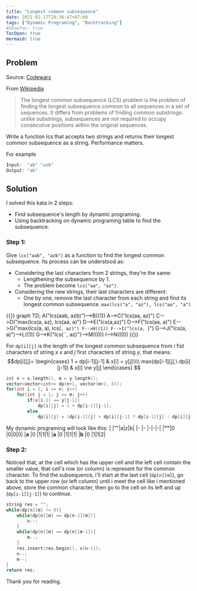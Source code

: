 ```yaml
---
title: "Longest common subsequence"
date: 2021-02-17T20:36:47+07:00
tags: ["Dynamic Programing", "Backtracking"]
#ShowToc: true
TocOpen: true
mermaid: true
---
```

## Problem
Source: [Codewars](https://www.codewars.com/kata/593ff8b39e1cc4bae9000070)

From [Wikipedia](https://en.wikipedia.org/wiki/Longest_common_subsequence_problem)
>The longest common subsequence (LCS) problem is the problem of finding the longest subsequence common to all sequences in a set of sequences.
>It differs from problems of finding common substrings: unlike substrings, subsequences are not required to occupy consecutive positions within the original sequences.

Write a function lcs that accepts two strings and returns their longest common subsequence as a string. Performance matters.

For example
```cpp
Input:  "ab" "azb"
Output: "ab"
```
## Solution
I solved this kata in 2 steps:
- Find subsequence's length by dynamic programing.
- Using backtracking on dynamic programing table to find the subsequence.
### Step 1:
Give `lcs("aab", "azb")` as a function to find the longest common subsequence. Its process can be understood as:
- Considering the last characters from 2 strings, they're the same: 
    - Lengthening the subsequence by 1.
    - The problem become `lcs("aa", "az")`.
- Considering the new strings, their last characters are different:
    - One by one, remove the last character from each string and find its longest common subsequence.  `max(lcs("a", "az"), lcs("aa", "a")`

{{<mermaid>}}
graph TD;
    A("lcs(aab, azb)")-->B((1))
    A-->C("lcs(aa, az)")
    C-->D("max(lcs(a, az), lcs(aa, a)")
    D-->E("lcs(a,az)")
    D-->F("lcs(aa, a)")
    E-->G("max(lcs(a, a), lcs(``, az)")
    F-->H((1))
    F-->I("lcs(a, ``)")
    G-->J("lcs(a, a)")-->L((1))
    G-->K("lcs(``, az)")-->M((0))
    I-->N((0))
{{</mermaid>}}

For `dp[i][j]` is the length of the longest common subsequence from $i$ fist characters of string $x$ $x$ and $j$ first characters of string $y$, that means:
$$dp[i][j]=
\begin{cases}
    1 + dp[i-1][j-1]            & x[i] = y[j]\\\\
    max(dp[i-1][j],\ dp[i][j-1]) & x[i] \ne y[j]
\end{cases}
$$
```cpp
int n = x.length(), m = y.length();
vector<vector<int>> dp(n+1, vector(m+1, 0));
for(int i = 1; i <= n; i++)
    for(int j = 1; j <= m; j++)
        if(x[i-1] == y[j-1])
            dp[i][j] = 1 + dp[i-1][j-1];
        else
            dp[i][j] = (dp[i-1][j] > dp[i][j-1] ? dp[i-1][j] : dp[i][j-1]);
```
My dynamic programing will look like this:
|  |""|a|z|b|
|- |- |-|-|-|
|**""**|0 |0|0|0|
|**a** |0 |1|1|1|
|**a** |0 |1|1|1|
|**b** |0 |1|1|2|
### Step 2:
Noticed that, at the cell which has the upper cell and the left cell contain the smaller value, that cell's row (or column) is represent for the common character. To find the subsequence, i'll start at the last cell (`dp[n][m]`), go back to the upper row (or left column) until i meet the cell like i mentioned above, store the common character, then go to the cell on its left and up (`dp[i-1][j-1]`) to continue.
```cpp
string res = "";
while(dp[n][m] != 0){
    while(dp[n][m] == dp[n-1][m]){
        n--;
    }
    while(dp[n][m] == dp[n][m-1]){
        m--;
    }
    res.insert(res.begin(), x[n-1]);
    n--;
    m--;
}
return res;
```
Thank you for reading.